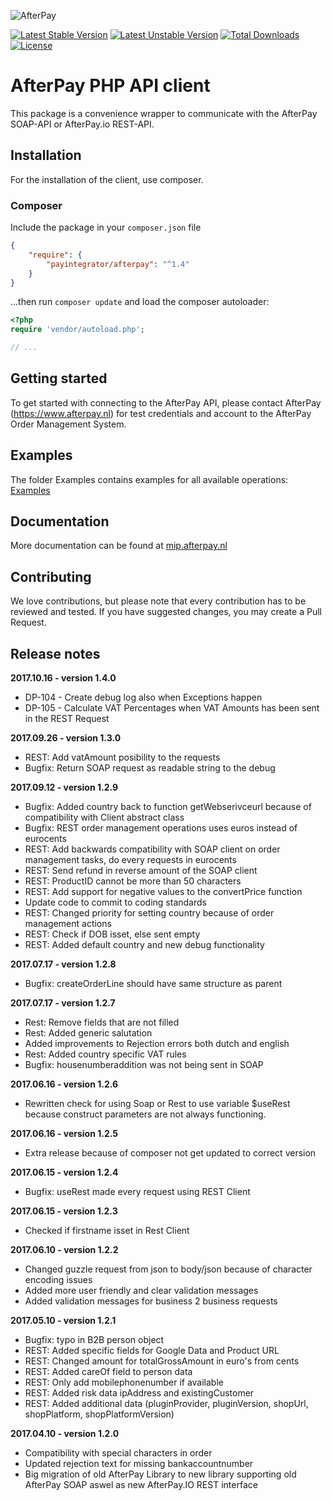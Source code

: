 ![AfterPay](https://developer.afterpay.io/resources/AfterPay_Logo_300.png)

[![Latest Stable Version](https://poser.pugx.org/payintegrator/afterpay/v/stable)](https://packagist.org/packages/payintegrator/afterpay)
[![Latest Unstable Version](https://poser.pugx.org/payintegrator/afterpay/v/unstable)](https://packagist.org/packages/payintegrator/afterpay)
[![Total Downloads](https://poser.pugx.org/payintegrator/afterpay/downloads)](https://packagist.org/packages/payintegrator/afterpay)
[![License](https://poser.pugx.org/payintegrator/afterpay/license)](https://packagist.org/packages/payintegrator/afterpay)

# AfterPay PHP API client
This package is a convenience wrapper to communicate with the AfterPay SOAP-API or AfterPay.io REST-API.

## Installation
For the installation of the client, use composer.

### Composer
Include the package in your `composer.json` file
``` json
{
    "require": {
        "payintegrator/afterpay": "^1.4"
    }
}
```

...then run `composer update` and load the composer autoloader:

``` php
<?php
require 'vendor/autoload.php';

// ...
```

## Getting started
To get started with connecting to the AfterPay API, please contact AfterPay (https://www.afterpay.nl) for test credentials and account to the AfterPay Order Management System.

## Examples
The folder Examples contains examples for all available operations: [Examples](https://bitbucket.org/afterpay-plugins/afterpay-composer-package/src/dcc0edd91ed4/examples/?at=master)

## Documentation
More documentation can be found at [mip.afterpay.nl](http://mip.afterpay.nl)

## Contributing
We love contributions, but please note that every contribution has to be reviewed and tested. If you have suggested changes, you may create a Pull Request.

## Release notes

**2017.10.16 - version 1.4.0**

* DP-104 - Create debug log also when Exceptions happen
* DP-105 - Calculate VAT Percentages when VAT Amounts has been sent in the REST Request

**2017.09.26 - version 1.3.0**

* REST: Add vatAmount posibility to the requests
* Bugfix: Return SOAP request as readable string to the debug

**2017.09.12 - version 1.2.9**

* Bugfix: Added country back to function getWebserivceurl because of compatibility with Client abstract class
* Bugfix: REST order management operations uses euros instead of eurocents
* REST: Add backwards compatibility with SOAP client on order management tasks, do every requests in eurocents
* REST: Send refund in reverse amount of the SOAP client
* REST: ProductID cannot be more than 50 characters
* REST: Add support for negative values to the convertPrice function
* Update code to commit to coding standards
* REST: Changed priority for setting country because of order management actions
* REST: Check if DOB isset, else sent empty
* REST: Added default country and new debug functionality

**2017.07.17 - version 1.2.8**

* Bugfix: createOrderLine should have same structure as parent

**2017.07.17 - version 1.2.7**

* Rest: Remove fields that are not filled
* Rest: Added generic salutation
* Added improvements to Rejection errors both dutch and english
* Rest: Added country specific VAT rules
* Bugfix: housenumberaddition was not being sent in SOAP

**2017.06.16 - version 1.2.6**

* Rewritten check for using Soap or Rest to use variable $useRest because construct parameters are not always functioning.

**2017.06.16 - version 1.2.5**

* Extra release because of composer not get updated to correct version

**2017.06.15 - version 1.2.4**

* Bugfix: useRest made every request using REST Client

**2017.06.15 - version 1.2.3**

* Checked if firstname isset in Rest Client

**2017.06.10 - version 1.2.2**

* Changed guzzle request from json to body/json because of character encoding issues
* Added more user friendly and clear validation messages
* Added validation messages for business 2 business requests

**2017.05.10 - version 1.2.1**

* Bugfix: typo in B2B person object
* REST: Added specific fields for Google Data and Product URL
* REST: Changed amount for totalGrossAmount in euro's from cents
* REST: Added careOf field to person data
* REST: Only add mobilephonenumber if available
* REST: Added risk data ipAddress and existingCustomer
* REST: Added additional data (pluginProvider, pluginVersion, shopUrl, shopPlatform, shopPlatformVersion)

**2017.04.10 - version 1.2.0**

* Compatibility with special characters in order
* Updated rejection text for missing bankaccountnumber
* Big migration of old AfterPay Library to new library supporting old AfterPay SOAP aswel as new AfterPay.IO REST interface